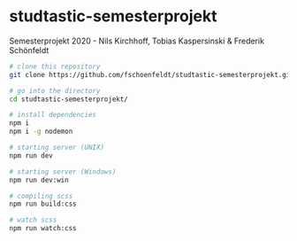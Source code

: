 # studtastic-semesterprojekt
Semesterprojekt 2020 - Nils Kirchhoff, Tobias Kaspersinski &amp; Frederik Schönfeldt

```bash
# clone this repository
git clone https://github.com/fschoenfeldt/studtastic-semesterprojekt.git

# go into the directory
cd studtastic-semesterprojekt/

# install dependencies
npm i
npm i -g nodemon

# starting server (UNIX)
npm run dev

# starting server (Windows)
npm run dev:win

# compiling scss
npm run build:css

# watch scss
npm run watch:css
```
